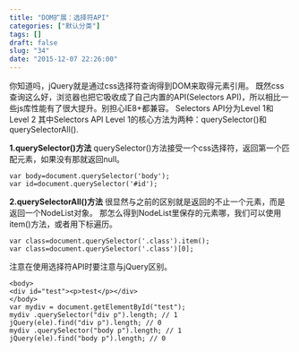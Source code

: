 ```yaml
---
title: "DOM扩展：选择符API"
categories: ["默认分类"]
tags: []
draft: false
slug: "34"
date: "2015-12-07 22:26:00"
---
```


你知道吗，jQuery就是通过css选择符查询得到DOM来取得元素引用。
既然css查询这么好，浏览器也把它吸收成了自己内置的API(Selectors API)，所以相比一些js库性能有了很大提升。别担心IE8+都兼容。
Selectors API分为Level 1和Level 2
其中Selectors API Level 1的核心方法为两种：querySelector()和querySelectorAll().

**1.querySelector()方法**
querySelector()方法接受一个css选择符，返回第一个匹配元素，如果没有那就返回null。

    var body=document.querySelector('body');
    var id=document.querySelector('#id');
**2.querySelectorAll()方法**
很显然与之前的区别就是返回的不止一个元素，而是返回一个NodeList对象。
那怎么得到NodeList里保存的元素哪，我们可以使用item()方法，或者用下标遍历。

    var class=document.querySelector('.class').item();
    var class=document.querySelector('.class')[0];

注意在使用选择符API时要注意与jQuery区别。

    <body>
    <div id="test"><p>test</p></div>
    </body>
    var mydiv = document.getElementById("test");
    mydiv .querySelector("div p").length; // 1
    jQuery(ele).find("div p").length; // 0
    mydiv .querySelector("body p").length; // 1
    jQuery(ele).find("body p").length; // 0
